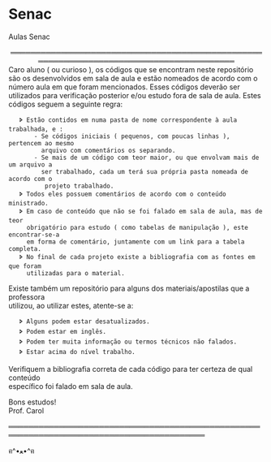 # Senac
Aulas Senac

<div align="center">
    ═════════════════════════════════════════════════════════════════════════════════════════   
    
<div align="left">Caro aluno ( ou curioso ),                                                              
os códigos que se encontram neste repositório são os desenvolvidos em sala de aula e 
estão nomeados de acordo com o número aula em que foram mencionados.                    
Esses códigos deverão ser utilizados para verificação posterior e/ou estudo fora de     
sala de aula. Estes códigos seguem a seguinte regra:                                    
                                                                                            
       🢖 Estão contidos em numa pasta de nome correspondente à aula trabalhada, e :         
           - Se códigos iniciais ( pequenos, com poucas linhas ), pertencem ao mesmo        
             arquivo com comentários os separando.                                          
           - Se mais de um código com teor maior, ou que envolvam mais de um arquivo a      
             ser trabalhado, cada um terá sua própria pasta nomeada de acordo com o         
              projeto trabalhado.                                                           
       🢖 Todos eles possuem comentários de acordo com o conteúdo ministrado.                
       🢖 Em caso de conteúdo que não se foi falado em sala de aula, mas de teor             
         obrigatório para estudo ( como tabelas de manipulação ), este encontrar-se-a       
         em forma de comentário, juntamente com um link para a tabela completa.             
       🢖 No final de cada projeto existe a bibliografia com as fontes em que foram          
         utilizadas para o material.    
                                                                                            
Existe também um repositório para alguns dos materiais/apostilas que a professora       
utilizou, ao utilizar estes, atente-se a:                                               
                                                                                            
       🢖 Alguns podem estar desatualizados.                                                 
       🢖 Podem estar em inglês.                                                             
       🢖 Podem ter muita informação ou termos técnicos não falados.                         
       🢖 Estar acima do nível trabalho.                                                     
                                                                                            
Verifiquem a bibliografia correta de cada código para ter certeza de qual conteúdo      
específico foi falado em sala de aula.                                                  
                                                                                            
Bons estudos!                                                                           
Prof. Carol                                                                             
    
═════════════════════════════════════════════════════════════════════════════════════════     












ฅ^•ﻌ•^ฅ

